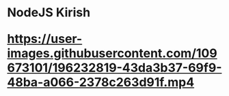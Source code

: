 <h1>NodeJS Kirish

https://user-images.githubusercontent.com/109673101/196232819-43da3b37-69f9-48ba-a066-2378c263d91f.mp4

